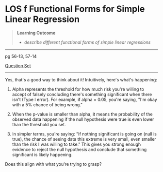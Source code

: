 # LOS f Functional Forms for Simple Linear Regression

> **Learning Outcome**
> 
> - *describe different functional forms of simple linear regressions*

---

pg 56-13, 57-14

[Question Set](https://study.cfainstitute.org/app/cfa-program-level-i-for-august-2025#read/section/functional-forms-for-simple-linear-regression)

---

Yes, that's a good way to think about it! Intuitively, here's what's happening:
1. Alpha represents the threshold for how much risk you're willing to accept of falsely concluding there's something significant when there isn't (Type I error). For example, if alpha = 0.05, you're saying, "I'm okay with a 5% chance of being wrong."

2. When the p-value is smaller than alpha, it means the probability of the observed data happening if the null hypothesis were true is even lower than the threshold you set.

3. In simpler terms, you're saying:
"If nothing significant is going on (null is true), the chance of seeing data this extreme is very small, even smaller than the risk I was willing to take."
This gives you strong enough evidence to reject the null hypothesis and conclude that something significant is likely happening.

Does this align with what you're trying to grasp?